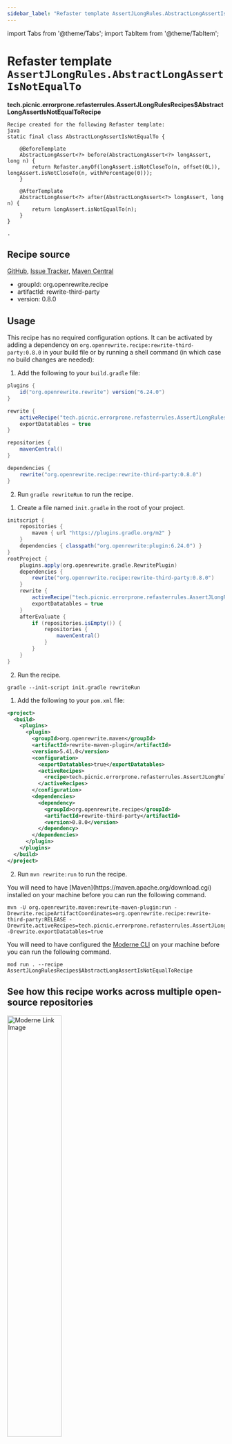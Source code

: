 ```yaml
---
sidebar_label: "Refaster template AssertJLongRules.AbstractLongAssertIsNotEqualTo"
---
```


import Tabs from '@theme/Tabs';
import TabItem from '@theme/TabItem';

# Refaster template `AssertJLongRules.AbstractLongAssertIsNotEqualTo`

**tech.picnic.errorprone.refasterrules.AssertJLongRulesRecipes$AbstractLongAssertIsNotEqualToRecipe**

```
Recipe created for the following Refaster template:
java
static final class AbstractLongAssertIsNotEqualTo {
    
    @BeforeTemplate
    AbstractLongAssert<?> before(AbstractLongAssert<?> longAssert, long n) {
        return Refaster.anyOf(longAssert.isNotCloseTo(n, offset(0L)), longAssert.isNotCloseTo(n, withPercentage(0)));
    }
    
    @AfterTemplate
    AbstractLongAssert<?> after(AbstractLongAssert<?> longAssert, long n) {
        return longAssert.isNotEqualTo(n);
    }
}

.
```


## Recipe source

[GitHub](https://github.com/search?type=code&q=tech.picnic.errorprone.refasterrules.AssertJLongRulesRecipes$AbstractLongAssertIsNotEqualToRecipe), [Issue Tracker](https://github.com/openrewrite/rewrite-third-party/issues), [Maven Central](https://central.sonatype.com/artifact/org.openrewrite.recipe/rewrite-third-party/0.8.0/jar)

* groupId: org.openrewrite.recipe
* artifactId: rewrite-third-party
* version: 0.8.0


## Usage

This recipe has no required configuration options. It can be activated by adding a dependency on `org.openrewrite.recipe:rewrite-third-party:0.8.0` in your build file or by running a shell command (in which case no build changes are needed): 
<Tabs groupId="projectType">
<TabItem value="gradle" label="Gradle">

1. Add the following to your `build.gradle` file:

```groovy title="build.gradle"
plugins {
    id("org.openrewrite.rewrite") version("6.24.0")
}

rewrite {
    activeRecipe("tech.picnic.errorprone.refasterrules.AssertJLongRulesRecipes$AbstractLongAssertIsNotEqualToRecipe")
    exportDatatables = true
}

repositories {
    mavenCentral()
}

dependencies {
    rewrite("org.openrewrite.recipe:rewrite-third-party:0.8.0")
}
```

2. Run `gradle rewriteRun` to run the recipe.
</TabItem>

<TabItem value="gradle-init-script" label="Gradle init script">

1. Create a file named `init.gradle` in the root of your project.

```groovy title="init.gradle"
initscript {
    repositories {
        maven { url "https://plugins.gradle.org/m2" }
    }
    dependencies { classpath("org.openrewrite:plugin:6.24.0") }
}
rootProject {
    plugins.apply(org.openrewrite.gradle.RewritePlugin)
    dependencies {
        rewrite("org.openrewrite.recipe:rewrite-third-party:0.8.0")
    }
    rewrite {
        activeRecipe("tech.picnic.errorprone.refasterrules.AssertJLongRulesRecipes$AbstractLongAssertIsNotEqualToRecipe")
        exportDatatables = true
    }
    afterEvaluate {
        if (repositories.isEmpty()) {
            repositories {
                mavenCentral()
            }
        }
    }
}
```

2. Run the recipe.

```shell title="shell"
gradle --init-script init.gradle rewriteRun
```

</TabItem>
<TabItem value="maven" label="Maven POM">

1. Add the following to your `pom.xml` file:

```xml title="pom.xml"
<project>
  <build>
    <plugins>
      <plugin>
        <groupId>org.openrewrite.maven</groupId>
        <artifactId>rewrite-maven-plugin</artifactId>
        <version>5.41.0</version>
        <configuration>
          <exportDatatables>true</exportDatatables>
          <activeRecipes>
            <recipe>tech.picnic.errorprone.refasterrules.AssertJLongRulesRecipes$AbstractLongAssertIsNotEqualToRecipe</recipe>
          </activeRecipes>
        </configuration>
        <dependencies>
          <dependency>
            <groupId>org.openrewrite.recipe</groupId>
            <artifactId>rewrite-third-party</artifactId>
            <version>0.8.0</version>
          </dependency>
        </dependencies>
      </plugin>
    </plugins>
  </build>
</project>
```

2. Run `mvn rewrite:run` to run the recipe.
</TabItem>

<TabItem value="maven-command-line" label="Maven Command Line">
You will need to have [Maven](https://maven.apache.org/download.cgi) installed on your machine before you can run the following command.

```shell title="shell"
mvn -U org.openrewrite.maven:rewrite-maven-plugin:run -Drewrite.recipeArtifactCoordinates=org.openrewrite.recipe:rewrite-third-party:RELEASE -Drewrite.activeRecipes=tech.picnic.errorprone.refasterrules.AssertJLongRulesRecipes$AbstractLongAssertIsNotEqualToRecipe -Drewrite.exportDatatables=true
```
</TabItem>
<TabItem value="moderne-cli" label="Moderne CLI">

You will need to have configured the [Moderne CLI](https://docs.moderne.io/moderne-cli/cli-intro) on your machine before you can run the following command.

```shell title="shell"
mod run . --recipe AssertJLongRulesRecipes$AbstractLongAssertIsNotEqualToRecipe
```
</TabItem>
</Tabs>

## See how this recipe works across multiple open-source repositories

<a href="https://app.moderne.io/recipes/tech.picnic.errorprone.refasterrules.AssertJLongRulesRecipes$AbstractLongAssertIsNotEqualToRecipe">
    <img
    src={require("/static/img/ModerneRecipeButton.png").default}
    alt="Moderne Link Image"
    width="50%"
    />
</a>

The community edition of the Moderne platform enables you to easily run recipes across thousands of open-source repositories.

Please [contact Moderne](https://moderne.io/product) for more information about safely running the recipes on your own codebase in a private SaaS.
## Data Tables

### Source files that had results
**org.openrewrite.table.SourcesFileResults**

_Source files that were modified by the recipe run._

| Column Name | Description |
| ----------- | ----------- |
| Source path before the run | The source path of the file before the run. `null` when a source file was created during the run. |
| Source path after the run | A recipe may modify the source path. This is the path after the run. `null` when a source file was deleted during the run. |
| Parent of the recipe that made changes | In a hierarchical recipe, the parent of the recipe that made a change. Empty if this is the root of a hierarchy or if the recipe is not hierarchical at all. |
| Recipe that made changes | The specific recipe that made a change. |
| Estimated time saving | An estimated effort that a developer to fix manually instead of using this recipe, in unit of seconds. |
| Cycle | The recipe cycle in which the change was made. |

### Source files that errored on a recipe
**org.openrewrite.table.SourcesFileErrors**

_The details of all errors produced by a recipe run._

| Column Name | Description |
| ----------- | ----------- |
| Source path | The file that failed to parse. |
| Recipe that made changes | The specific recipe that made a change. |
| Stack trace | The stack trace of the failure. |

### Recipe performance
**org.openrewrite.table.RecipeRunStats**

_Statistics used in analyzing the performance of recipes._

| Column Name | Description |
| ----------- | ----------- |
| The recipe | The recipe whose stats are being measured both individually and cumulatively. |
| Source file count | The number of source files the recipe ran over. |
| Source file changed count | The number of source files which were changed in the recipe run. Includes files created, deleted, and edited. |
| Cumulative scanning time | The total time spent across the scanning phase of this recipe. |
| 99th percentile scanning time | 99 out of 100 scans completed in this amount of time. |
| Max scanning time | The max time scanning any one source file. |
| Cumulative edit time | The total time spent across the editing phase of this recipe. |
| 99th percentile edit time | 99 out of 100 edits completed in this amount of time. |
| Max edit time | The max time editing any one source file. |

